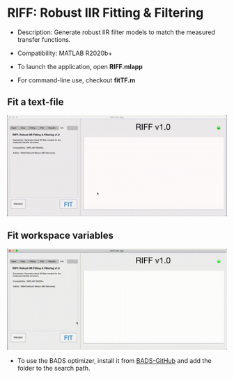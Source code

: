 # RIFF: Robust IIR Fitting & Filtering

- Description: Generate robust IIR filter models to match the measured transfer functions.

- Compatibility: MATLAB R2020b+

- To launch the application, open **RIFF.mlapp**

- For command-line use, checkout **fitTF.m**

## Fit a text-file
![Alt text](/tutorials/RIFF-tutorial-1.gif)

## Fit workspace variables 
![Alt text](/tutorials/RIFF-tutorial-2.gif)

- To use the BADS optimizer, install it from [BADS-GitHub](https://github.com/lacerbi/bads) and add the folder to the search path.
